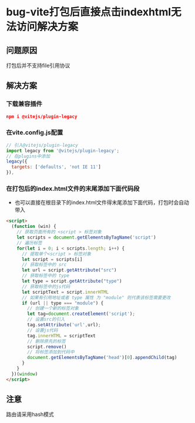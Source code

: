 # bug-vite打包后直接点击indexhtml无法访问解决方案

## 问题原因

打包后并不支持file引用协议

## 解决方案

### 下载兼容插件

```json
npm i @vitejs/plugin-legacy
```

### 在vite.config.js配置

```js
// 引入@vitejs/plugin-legacy
import legacy from '@vitejs/plugin-legacy';
// 在plugins中添加
legacy({
  targets: ['defaults', 'not IE 11']
}),
```

### 在打包后的index.html文件的末尾添加下面代码段

- 也可以直接在根目录下的index.html文件得末尾添加下面代码，打包时会自动带入

```html
<script>
  (function (win) {
    // 获取页面所有的 <script > 标签对象
    let scripts = document.getElementsByTagName('script')
    // 遍历标签
    for(let i = 0; i < scripts.length; i++) {
      // 提取单个<script > 标签对象
      let script = scripts[i]
      // 获取标签中的 src
      let url = script.getAttribute("src")
      // 获取标签中的 type
      let type = script.getAttribute("type")
      // 获取标签中的js代码
      let scriptText = script.innerHTML
      // 如果有引用地址或者 type 属性 为 "module" 则代表该标签需要更改
      if (url || type === "module") {
        // 创建一个新的标签对象
        let tag=document.createElement('script');
        // 设置src的引入
        tag.setAttribute('url',url);
        // 设置js代码
        tag.innerHTML = scriptText
        // 删除原先的标签
        script.remove()
        // 将标签添加到代码中
        document.getElementsByTagName('head')[0].appendChild(tag)
      }
    }
  })(window)
</script>
```

## 注意

路由请采用hash模式
